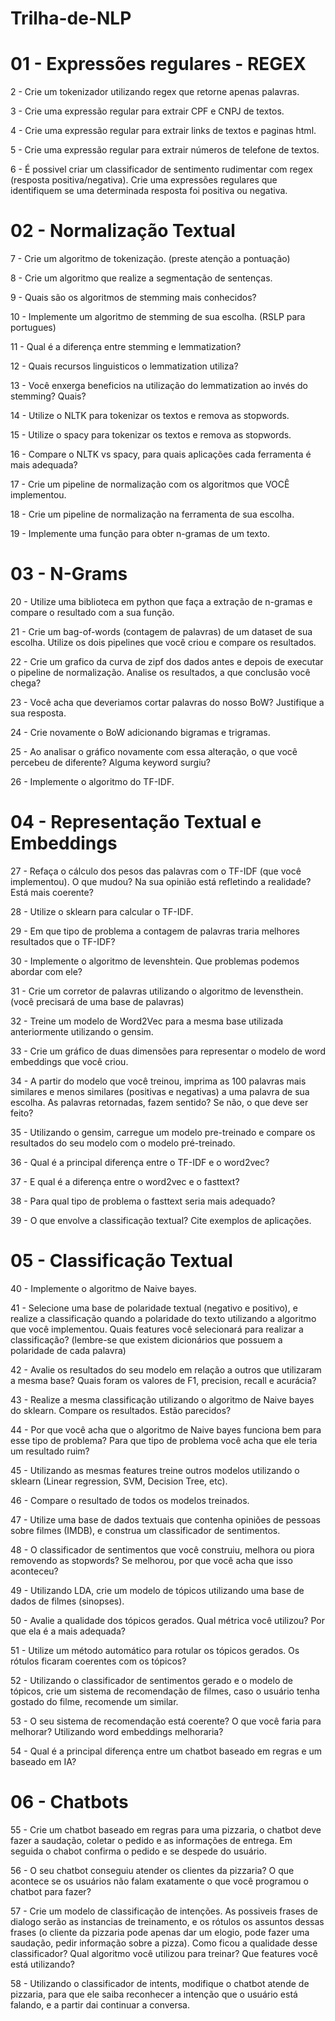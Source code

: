 # Trilha-de-NLP
# 01 - Expressões regulares - REGEX
2	 - Crie um tokenizador utilizando regex que retorne apenas palavras.	
	
3	 - Crie uma expressão regular para extrair CPF e CNPJ de textos.	
	
4	 - Crie uma expressão regular para extrair links de textos e paginas html.	
	
5	 - Crie uma expressão regular para extrair números de telefone de textos.	
	
6	 - É possivel criar um classificador de sentimento rudimentar com regex (resposta positiva/negativa). Crie uma expressões regulares que identifiquem se uma determinada resposta foi positiva ou negativa.	
	
# 02 - Normalização Textual
7	 - Crie um algoritmo de tokenização. (preste atenção a pontuação)	
	
8	 - Crie um algoritmo que realize a segmentação de sentenças.	
	
9	 - Quais são os algoritmos de stemming mais conhecidos?	
	
10 -	Implemente um algoritmo de stemming de sua escolha. (RSLP para portugues)	
	
11 -	Qual é a diferença entre stemming e lemmatization?	
	
12 -	Quais recursos linguisticos o lemmatization utiliza?	
	
13 -	Você enxerga beneficios na utilização do lemmatization ao invés do stemming? Quais?	
	
14 -	Utilize o NLTK para tokenizar os textos e remova as stopwords.	
	
15 -	Utilize o spacy para tokenizar os textos e remova as stopwords.	
	
16 -	Compare o NLTK vs spacy, para quais aplicações cada ferramenta é mais adequada?	
	
17 -	Crie um pipeline de normalização com os algoritmos que VOCÊ implementou.	
	
18 -	Crie um pipeline de normalização na ferramenta de sua escolha.	
	
19 -	Implemente uma função para obter n-gramas de um texto.	
	
# 03 - N-Grams
20 -	Utilize uma biblioteca em python que faça a extração de n-gramas e compare o resultado com a sua função.	
	
21 -	Crie um bag-of-words (contagem de palavras) de um dataset de sua escolha. Utilize os dois pipelines que você criou e compare os resultados.	
	
22 -	Crie um grafico da curva de zipf dos dados antes e depois de executar o pipeline de normalização. Analise os resultados, a que conclusão você chega?	
	
23 -	Você acha que deveriamos cortar palavras do nosso BoW? Justifique a sua resposta.	
	
24 -	Crie novamente o BoW adicionando bigramas e trigramas.	
	
25 -	Ao analisar o gráfico novamente com essa alteração, o que você percebeu de diferente? Alguma keyword surgiu?	
	
26 -	Implemente o algoritmo do TF-IDF.	

#	04 - Representação Textual e Embeddings
27 -	Refaça o cálculo dos pesos das palavras com o TF-IDF (que você implementou). O que mudou? Na sua opinião está refletindo a realidade? Está mais coerente?	
	
28 -	Utilize o sklearn para calcular o TF-IDF.	
	
29 -	Em que tipo de problema a contagem de palavras traria melhores resultados que o TF-IDF?	
	
30 -	Implemente o algoritmo de levenshtein. Que problemas podemos abordar com ele?	
	
31 -	Crie um corretor de palavras utilizando o algoritmo de levensthein. (você precisará de uma base de palavras)	
	
32 -	Treine um modelo de Word2Vec para a mesma base utilizada anteriormente utilizando o gensim.	
	
33 -	Crie um gráfico de duas dimensões para representar o modelo de word embeddings que você criou.	
	
34 -	A partir do modelo que você treinou, imprima as 100 palavras mais similares  e menos similares (positivas e negativas) a uma palavra de sua escolha. As palavras retornadas, fazem sentido? Se não, o que deve ser feito?	
	
35 -	Utilizando o gensim, carregue um modelo pre-treinado e compare os resultados do seu modelo com o modelo pré-treinado.	
	
36 -	Qual é a principal diferença entre o TF-IDF e o word2vec?	
	
37 -	E qual é a diferença entre o word2vec e o fasttext?	
	
38 -	Para qual tipo de problema o fasttext seria mais adequado?	
	
39 -	O que envolve a classificação textual? Cite exemplos de aplicações.	

#	05 - Classificação Textual
40 -	Implemente o algoritmo de Naive bayes.	
	
41 -	Selecione uma base de polaridade textual (negativo e positivo), e realize a classificação quando a polaridade do texto utilizando a algoritmo que você implementou. Quais features você selecionará para realizar a classificação? (lembre-se que existem dicionários que possuem a polaridade de cada palavra)	
	
42 -	Avalie os resultados do seu modelo em relação a outros que utilizaram a mesma base? Quais foram os valores de F1, precision, recall e acurácia?	
	
43 -	Realize a mesma classificação utilizando o algoritmo de Naive bayes do sklearn. Compare os resultados. Estão parecidos?	
	
44 -	Por que você acha que o algoritmo de Naive bayes funciona bem para esse tipo de problema? Para que tipo de problema você acha que ele teria um resultado ruim?	
	
45 -	Utilizando as mesmas features treine outros modelos utilizando o sklearn (Linear regression, SVM, Decision Tree, etc).	
	
46 -	Compare o resultado de todos os modelos treinados.	
	
47 -	Utilize uma base de dados textuais que contenha opiniões de pessoas sobre filmes (IMDB), e construa um classificador de sentimentos.	
	
48 -	O classificador de sentimentos que você construiu, melhora ou piora removendo as stopwords? Se melhorou, por que você acha que isso aconteceu?	
	
49 -	Utilizando LDA, crie um modelo de tópicos utilizando uma base de dados de filmes (sinopses).	
	
50 -	Avalie a qualidade dos tópicos gerados. Qual métrica você utilizou? Por que ela é a mais adequada?	
	
51 -	Utilize um método automático para rotular os tópicos gerados. Os rótulos ficaram coerentes com os tópicos?	
	
52 -	Utilizando o classificador de sentimentos gerado e o modelo de tópicos, crie um sistema de recomendação de filmes, caso o usuário tenha gostado do filme, recomende um similar.	
	
53 -	O seu sistema de recomendação está coerente? O que você faria para melhorar? Utilizando word embeddings melhoraria?	
	
54 -	Qual é a principal diferença entre um chatbot baseado em regras e um baseado em IA?	

#	06 - Chatbots
55 -	Crie um chatbot baseado em regras para uma pizzaria, o chatbot deve fazer a saudação, coletar o pedido e as informações de entrega. Em seguida o chabot confirma o pedido e se despede do usuário.	
	
56 -	O seu chatbot conseguiu atender os clientes da pizzaria? O que acontece se os usuários não falam exatamente o que você programou o chatbot para fazer?	
	
57 -	Crie um modelo de classificação de intenções. As possiveis frases de dialogo serão as instancias de treinamento, e os rótulos os assuntos dessas frases (o cliente da pizzaria pode apenas dar um elogio, pode fazer uma saudação, pedir informação sobre a pizza). Como ficou a qualidade desse classificador? Qual algoritmo você utilizou para treinar? Que features você está utilizando?	
	
58 -	Utilizando o classificador de intents, modifique o chatbot atende de pizzaria, para que ele saiba reconhecer a intenção que o usuário está falando, e a partir dai continuar a conversa.	
	
